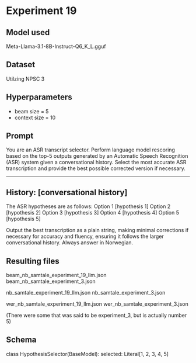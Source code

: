 # Experiment 19

## Model used

Meta-Llama-3.1-8B-Instruct-Q6_K_L.gguf

## Dataset

Utilzing NPSC 3

## Hyperparameters

- beam size = 5
- context size = 10

## Prompt

You are an ASR transcript selector.
Perform language model rescoring based on the top-5 outputs generated by an Automatic Speech Recognition (ASR) system given a conversational history.
Select the most accurate ASR transcription and provide the best possible corrected version if necessary.

---

## History: [conversational history]

The ASR hypotheses are as follows:
Option 1 [hypothesis 1]
Option 2 [hypothesis 2]
Option 3 [hypothesis 3]
Option 4 [hypothesis 4]
Option 5 [hypothesis 5]

Output the best transcription as a plain string, making minimal corrections if necessary for accuracy and fluency, ensuring it follows the larger conversational history.
Always answer in Norwegian.

## Resulting files

beam_nb_samtale_experiment_19_llm.json
beam_nb_samtale_experiment_3.json

nb_samtale_experiment_19_llm.json
nb_samtale_experiment_3.json

wer_nb_samtale_experiment_19_llm.json
wer_nb_samtale_experiment_3.json

(There were some that was said to be experiment_3, but is actually number 5)

## Schema

class HypothesisSelector(BaseModel):
selected: Literal[1, 2, 3, 4, 5]
